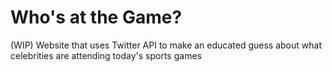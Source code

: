 # Who's at the Game?
(WIP) Website that uses Twitter API to make an educated guess about what celebrities are attending today's sports games
